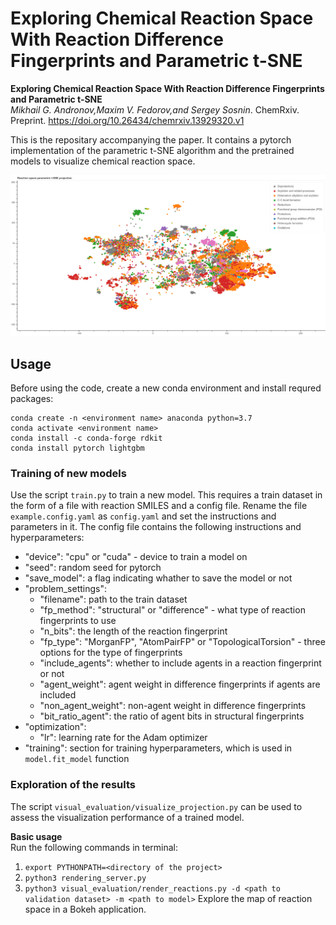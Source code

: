 # Exploring Chemical Reaction Space With Reaction Difference Fingerprints and Parametric t-SNE
__Exploring Chemical Reaction Space With Reaction Difference Fingerprints and Parametric t-SNE__  
_Mikhail G. Andronov,Maxim V. Fedorov,and Sergey Sosnin_. ChemRxiv. Preprint. https://doi.org/10.26434/chemrxiv.13929320.v1 


This is the repositary accompanying the paper. It contains a pytorch implementation of the parametric t-SNE algorithm and the pretrained models to visualize chemical reaction space.

![image](space.png)
## Usage
Before using the code, create a new conda environment and install requred packages:
```
conda create -n <environment name> anaconda python=3.7
conda activate <environment name>
conda install -c conda-forge rdkit
conda install pytorch lightgbm
```

### Training of new models
Use the script `train.py` to train a new model. This requires a train dataset in the form of a file with reaction SMILES
and a config file. Rename the file `example.config.yaml` as `config.yaml` and set the instructions and parameters in it.
The config file contains the following instructions and hyperparameters:
* "device": "cpu" or "cuda" - device to train a model on
* "seed": random seed for pytorch
* "save_model": a flag indicating whather to save the model or not
* "problem_settings":
    * "filename": path to the train dataset
    * "fp_method": "structural" or "difference" - what type of reaction fingerprints to use
    * "n_bits": the length of the reaction fingerprint
    * "fp_type": "MorganFP", "AtomPairFP" or "TopologicalTorsion" - three options for the type of fingerprints
    * "include_agents": whether to include agents in a reaction fingerprint or not
    * "agent_weight": agent weight in difference fingerprints if agents are included
    * "non_agent_weight": non-agent weight in difference fingerprints
    * "bit_ratio_agent": the ratio of agent bits in structural fingerprints
* "optimization":
    * "lr": learning rate for the Adam optimizer
* "training": section for training hyperparameters, which is used in `model.fit_model` function    

### Exploration of the results
The script `visual_evaluation/visualize_projection.py` can be used to assess the visualization performance of a trained 
model.  

**Basic usage**  
Run the following commands in terminal:
1. `export PYTHONPATH=<directory of the project>`
2. `python3 rendering_server.py` 
3. `python3 visual_evaluation/render_reactions.py -d <path to validation dataset> -m <path to model>`
Explore the map of reaction space in a Bokeh application.
